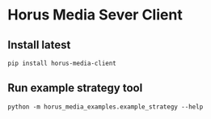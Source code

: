 # Horus Media Sever Client

## Install latest

```
pip install horus-media-client
```

## Run example strategy tool

```
python -m horus_media_examples.example_strategy --help
```
